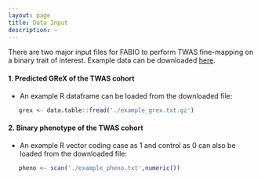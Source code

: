 ```yaml
---
layout: page
title: Data Input
description: ~
---
```

There are two major input files for FABIO to perform TWAS fine-mapping on a binary trait of interest. Example data can be downloaded [here](https://www.dropbox.com/scl/fo/fxynm8uvedgvy7ni6hcbt/AAfTQVo89s78DsRNwpBH3lU?rlkey=nbqwrdi2r5y1bbojzf7z8ev7h&st=yz28n4nj&dl=0).
#### 1. Predicted GReX of the TWAS cohort
  * An example R dataframe can be loaded from the downloaded file:
 ```r
    grex <- data.table::fread('./example_grex.txt.gz')
 ```
  
#### 2. Binary phenotype of the TWAS cohort
  * An example R vector coding case as 1 and control as 0 can also be loaded from the downloaded file:
 ```r
    pheno <- scan('./example_pheno.txt',numeric())
 ``` 
